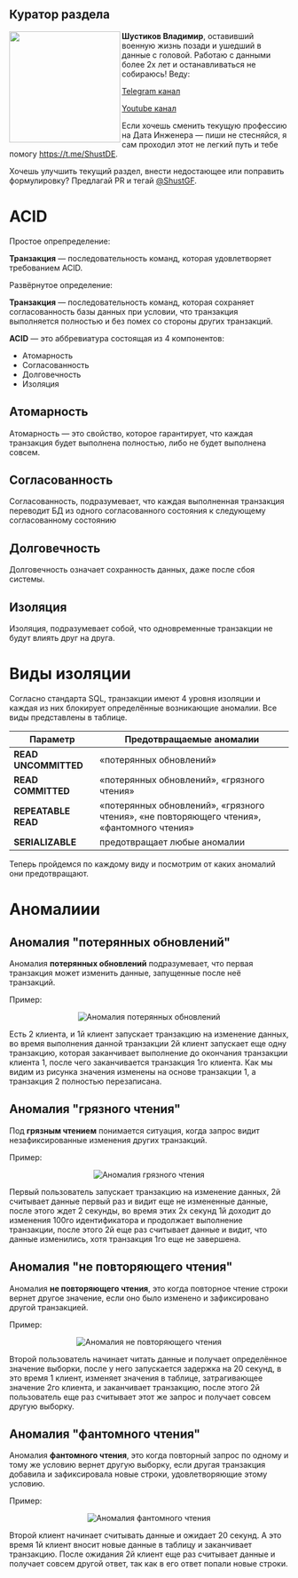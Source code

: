 ## Куратор раздела

<img align="left" width="200" src="../png/shust.jpg" />

**Шустиков Владимир**, оставивший военную жизнь позади и ушедший в данные с головой. Работаю с данными более 2х лет и останавливаться не собираюсь! Веду:

   [Telegram канал](https://t.me/Shust_DE)
   
   [Youtube канал](https://www.youtube.com/@shust_de)

Если хочешь сменить текущую профессию на Дата Инженера — пиши не стесняйся, я сам проходил этот не легкий путь и тебе помогу https://t.me/ShustDE.

Хочешь улучшить текущий раздел, внести недостающее или поправить формулировку? Предлагай PR и тегай [@ShustGF](https://github.com/ShustGF).

# ACID

Простое опрепределение:

**Транзакция** — последовательность команд, которая удовлетворяет требованием ACID.

Развёрнутое определение:

**Транзакция** — последовательность команд, которая сохраняет согласованность базы данных при условии, что транзакция выполняется полностью и без помех со стороны других транзакций.

**ACID** — это аббревиатура состоящая из 4 компонентов:

* Атомарность
* Согласованность
* Долговечность 
* Изоляция

## Атомарность 

Атомарность — это свойство, которое гарантирует, что каждая транзакция будет выполнена полностью, либо не будет выполнена совсем. 

## Согласованность

Согласованность, подразумевает, что каждая выполненная транзакция переводит БД из одного согласованного состояния к следующему согласованному состоянию

## Долговечность 

Долговечность означает сохранность данных, даже после сбоя системы.

## Изоляция

Изоляция, подразумевает собой, что одновременные транзакции не будут влиять друг на друга. 

# Виды изоляции

Согласно стандарта SQL, транзакции имеют 4 уровня изоляции и каждая из них блокирует определённые возникающие аномалии. Все виды представлены в таблице. 

| Параметр                          | Предотвращаемые аномалии           |
|-----------------------------------|------------------------------------|
| **READ UNCOMMITTED**              | «потерянных обновлений»             |
| **READ COMMITTED**                | «потерянных обновлений», «грязного чтения» |
| **REPEATABLE READ**               | «потерянных обновлений», «грязного чтения», «не повторяющего чтения», «фантомного чтения»|
| **SERIALIZABLE**                  | предотвращает любые аномалии |

Теперь пройдемся по каждому виду и посмотрим от каких аномалий они предотвращают.

# Аномалиии

## Аномалия "потерянных обновлений"

Аномалия **потерянных обновлений** подразумевает, что первая транзакция может изменить данные, запущенные после неё транзакций.

Пример:

<p align="center">
    <img src="./../../../png/dwh_ai_acid_lost_data.png" alt="Аномалия потерянных обновлений" />
</p>

Есть 2 клиента, и 1й клиент запускает транзакцию на изменение данных, во время выполнения данной транзакции 2й клиент запускает еще одну транзакцию, которая заканчивает выполнение до окончания транзакции клиента 1, после чего заканчивается транзакция 1го клиента. Как мы видим из рисунка значения изменены на основе транзакции 1, а транзакция 2 полностью перезаписана.

## Аномалия "грязного чтения"

Под **грязным чтением** понимается ситуация, когда запрос видит незафиксированные изменения других транзакций.

Пример:

<p align="center">
    <img src="./../../../png/dwh_ai_acid_dirty_reading.png" alt="Аномалия грязного чтения" />
</p>

Первый пользователь запускает транзакцию на изменение данных, 2й считывает данные первый раз и видит еще не измененные данные, после этого ждет 2 секунды, во время этих 2х секунд 1й доходит до изменения 100го идентификатора и продолжает выполнение транзакции, после этого 2й еще раз считывает данные и видит, что данные изменились, хотя транзакция 1го еще не завершена. 

## Аномалия "не повторяющего чтения"

Аномалия **не повторяющего чтения**, это когда повторное чтение строки вернет другое значение, если оно было изменено и зафиксировано другой транзакцией.

Пример:

<p align="center">
    <img src="./../../../png/dwh_ai_acid_non_repetitive_reading.png" alt="Аномалия не повторяющего чтения" />
</p>

Второй пользователь начинает читать данные и получает определённое значение выборки, после у него запускается задержка на 20 секунд, в это время 1 клиент, изменяет значения в таблице, затрагивающее значение 2го клиента, и заканчивает транзакцию, после этого 2й пользователь еще раз считывает этот же запрос и получает совсем другую выборку.

## Аномалия "фантомного чтения"

Аномалия **фантомного чтения**, это когда повторный запрос по одному и тому же условию вернет другую выборку, если другая транзакция добавила и зафиксировала новые строки, удовлетворяющие этому условию.

Пример:

<p align="center">
    <img src="./../../../png/dwh_ai_acid_phantom_reading.png" alt="Аномалия фантомного чтения" />
</p>

Второй клиент начинает считывать данные и ожидает 20 секунд. А это время 1й клиент вносит новые данные в таблицу и заканчивает транзакцию. После ожидания 2й клиент еще раз считывает данные и получает совсем другой ответ, так как в его ответ попали новые строки.
